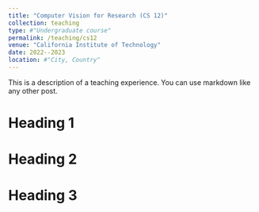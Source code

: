 ```yaml
---
title: "Computer Vision for Research (CS 12)"
collection: teaching
type: #"Undergraduate course"
permalink: /teaching/cs12
venue: "California Institute of Technology"
date: 2022--2023
location: #"City, Country"
---
```


This is a description of a teaching experience. You can use markdown like any other post.

Heading 1
======

Heading 2
======

Heading 3
======